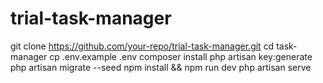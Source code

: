 # trial-task-manager
git clone https://github.com/your-repo/trial-task-manager.git cd task-manager cp .env.example .env composer install php artisan key:generate php artisan migrate --seed npm install &amp;&amp; npm run dev php artisan serve
